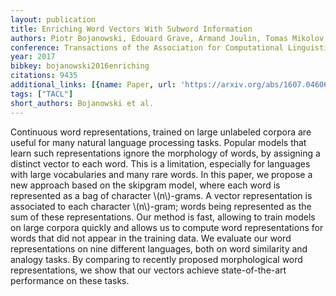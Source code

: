 ```yaml
---
layout: publication
title: Enriching Word Vectors With Subword Information
authors: Piotr Bojanowski, Edouard Grave, Armand Joulin, Tomas Mikolov
conference: Transactions of the Association for Computational Linguistics
year: 2017
bibkey: bojanowski2016enriching
citations: 9435
additional_links: [{name: Paper, url: 'https://arxiv.org/abs/1607.04606'}]
tags: ["TACL"]
short_authors: Bojanowski et al.
---
```

Continuous word representations, trained on large unlabeled corpora are
useful for many natural language processing tasks. Popular models that learn
such representations ignore the morphology of words, by assigning a distinct
vector to each word. This is a limitation, especially for languages with large
vocabularies and many rare words. In this paper, we propose a new approach
based on the skipgram model, where each word is represented as a bag of
character \\(n\\)-grams. A vector representation is associated to each character
\\(n\\)-gram; words being represented as the sum of these representations. Our
method is fast, allowing to train models on large corpora quickly and allows us
to compute word representations for words that did not appear in the training
data. We evaluate our word representations on nine different languages, both on
word similarity and analogy tasks. By comparing to recently proposed
morphological word representations, we show that our vectors achieve
state-of-the-art performance on these tasks.